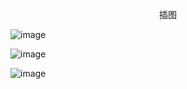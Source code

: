 <p align="center">插图</p>

![image](http://pic.wenku8.com/pictures/2/2343/95495/113368.jpg)

![image](http://pic.wenku8.com/pictures/2/2343/95495/113369.jpg)

![image](http://pic.wenku8.com/pictures/2/2343/95495/113370.jpg)

